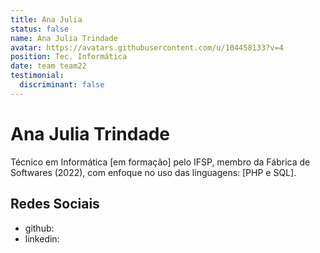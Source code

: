 ```yaml
---
title: Ana Julia
status: false
name: Ana Julia Trindade
avatar: https://avatars.githubusercontent.com/u/104458133?v=4
position: Tec. Informática
date: team team22
testimonial:
  discriminant: false
---
```

# Ana Julia Trindade

Técnico em Informática [em formação] pelo IFSP, membro da Fábrica de Softwares (2022), com enfoque no uso das linguagens: [PHP e SQL].

## Redes Sociais

- github:
- linkedin:
